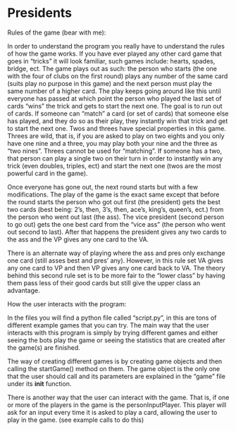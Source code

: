 # Presidents

Rules of the game (bear with me):

  In order to understand the program you really have to understand the rules of how the game works. If you have ever played any other card game that goes in “tricks” it will look familiar, such games include: hearts, spades, bridge, ect. The game plays out as such: the person who starts (the one with the four of clubs on the first round) plays any number of the same card (suits play no purpose in this game) and the next person must play the same number of a higher card. The play keeps going around like this until everyone has passed at which point the person who played the last set of cards “wins” the trick and gets to start the next one. The goal is to run out of cards. If someone can “match” a card (or set of cards) that someone else has played, and they do so as their play, they instantly win that trick and get to start the next one. Twos and threes have special properties in this game. Threes are wild, that is, if you are asked to play on two eights and you only have one nine and a three, you may play both your nine and the three as “two nines”. Threes cannot be used for “matching”. If someone has a two, that person can play a single two on their turn in order to instantly win any trick (even doubles, triples, ect) and start the next one (twos are the most powerful card in the game).
	
  Once everyone has gone out, the next round starts but with a few modifications. The play of the game is the exact same except that before the round starts the person who got out first (the president) gets the best two cards (best being: 2’s, then, 3’s, then, ace’s, king’s, queen’s, ect.) from the person who went out last (the ass). The vice president (second person to go out) gets the one best card from the “vice ass” (the person who went out second to last). After that happens the president gives any two cards to the ass and the VP gives any one card to the VA.
	
  There is an alternate way of playing where the ass and pres only exchange one card (still asses best and pres’ any). However, in this rule set VA gives any one card to VP and then VP gives any one card back to VA. The theory behind this second rule set is to be more fair to the “lower class” by having them pass less of their good cards but still give the upper class an advantage.

How the user interacts with the program:

  In the files you will find a python file called “script.py”, in this are tons of different example games that you can try. The main way that the user interacts with this program is simply by trying different games and either seeing the bots play the game or seeing the statistics that are created after the game(s) are finished.
  
  The way of creating different games is by creating game objects and then calling the startGame() method on them. The game object is the only one that the user should call and its parameters are explained in the “game” file under its __init__ function.
	
  There is another way that the user can interact with the game. That is, if one or more of the players in the game is the personInputPlayer. This player will ask for an input every time it is asked to play a card, allowing the user to play in the game. (see example calls to do this)
